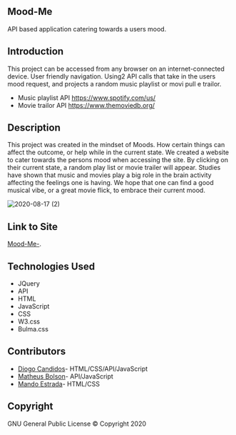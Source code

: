 ## Mood-Me

 API based application catering towards a users mood. 

## Introduction

This project can be accessed from any browser on an internet-connected device.
User friendly navigation. Using2 API calls that take in the users mood request, and projects
a random music playlist or movi pull
e trailor. 

* Music playlist API https://www.spotify.com/us/
* Movie trailor API https://www.themoviedb.org/

## Description

This project was created in the mindset of Moods. How certain things
 can affect the outcome, or help while in the current state. We 
 created a website to cater towards the persons mood when accessing the site.
 By clicking on their current state, a random play list or 
 movie trailer will appear. Studies have shown that music and movies play a big 
 role in the brain activity affecting the feelings one is having. We hope that
 one can find a good musical vibe, or a great movie flick, to embrace their
 current mood. 
 


 ![2020-08-17 (2)](https://user-images.githubusercontent.com/65925169/90453830-83e16080-e0a6-11ea-89ee-16b975814218.png)


## Link to Site

[Mood-Me-](https://mando619.github.io/Mood-Me-/).

## Technologies Used

- JQuery
- API
- HTML
- JavaScript
- CSS
- W3.css
- Bulma.css

## Contributors 

* [Diogo Candidos](https://github.com/diogocandidos)- HTML/CSS/API/JavaScript
* [Matheus Bolson](https://https://github.com/mathbolson)- API/JavaScript
* [Mando Estrada](https://github.com/Mando619)- HTML/CSS

## Copyright

GNU General Public License &copy; Copyright 2020




